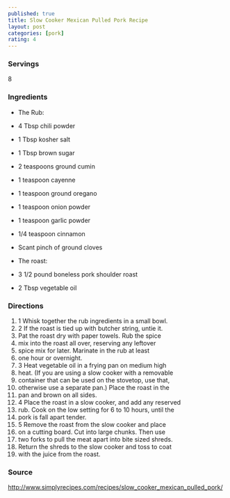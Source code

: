 ```yaml
---
published: true
title: Slow Cooker Mexican Pulled Pork Recipe
layout: post
categories: [pork]
rating: 4
---
```

### Servings
8

### Ingredients
- The Rub:

- 4 Tbsp chili powder
- 1 Tbsp kosher salt
- 1 Tbsp brown sugar
- 2 teaspoons ground cumin
- 1 teaspoon cayenne
- 1 teaspoon ground oregano
- 1 teaspoon onion powder
- 1 teaspoon garlic powder
- 1/4 teaspoon cinnamon
- Scant pinch of ground cloves

- The roast:

- 3 1/2 pound boneless pork shoulder roast
- 2 Tbsp vegetable oil

### Directions
1. 1 Whisk together the rub ingredients in a small bowl.
2. 2 If the roast is tied up with butcher string, untie it.
3. Pat the roast dry with paper towels. Rub the spice
4. mix into the roast all over, reserving any leftover
5. spice mix for later. Marinate in the rub at least
6. one hour or overnight.
7. 3 Heat vegetable oil in a frying pan on medium high
8. heat. (If you are using a slow cooker with a removable
9. container that can be used on the stovetop, use that,
10. otherwise use a separate pan.) Place the roast in the
11. pan and brown on all sides.
12. 4 Place the roast in a slow cooker, and add any reserved
13. rub. Cook on the low setting for 6 to 10 hours, until the
14. pork is fall apart tender.
15. 5 Remove the roast from the slow cooker and place
16. on a cutting board. Cut into large chunks. Then use
17. two forks to pull the meat apart into bite sized shreds.
18. Return the shreds to the slow cooker and toss to coat
19. with the juice from the roast.

### Source
<a href="http://www.simplyrecipes.com/recipes/slow_cooker_mexican_pulled_pork/" target="new">http://www.simplyrecipes.com/recipes/slow_cooker_mexican_pulled_pork/</a>
